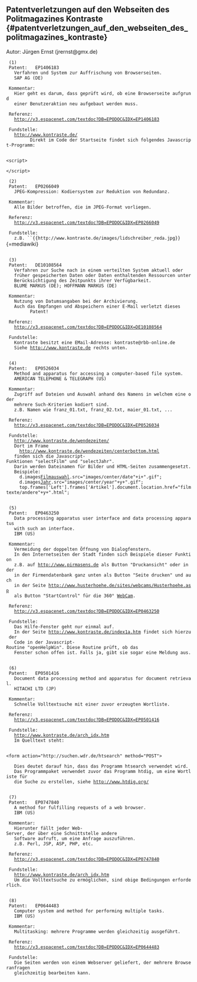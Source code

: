 ## Patentverletzungen auf den Webseiten des Politmagazines Kontraste {#patentverletzungen_auf_den_webseiten_des_politmagazines_kontraste}

Autor: Jürgen Ernst (jrernst\@gmx.de)

` (1)`\
` Patent:   EP1406183`\
`   Verfahren und System zur Auffrischung von Browserseiten.`\
`   SAP AG (DE)`\
` `\
` Kommentar:`\
`   Hier geht es darum, dass geprüft wird, ob eine Browserseite aufgrund`\
`   einer Benutzeraktion neu aufgebaut werden muss.`\
` `\
` Referenz:`\
`   `[`http://v3.espacenet.com/textdoc?DB=EPODOC&IDX=EP1406183`](http://v3.espacenet.com/textdoc?DB=EPODOC&IDX=EP1406183)\
` `\
` Fundstelle:`\
`   `[`http://www.kontraste.de/`](http://www.kontraste.de/)\
`         Direkt im Code der Startseite findet sich folgendes Javascript-Programm:`\
`     `

```{=html}
<script>
```
```{=html}
</script>
```
` (2)`\
` Patent:   EP0266049`\
`   JPEG-Kompression: Kodiersystem zur Reduktion von Redundanz.`\
` `\
` Kommentar:`\
`   Alle Bilder betroffen, die im JPEG-Format vorliegen.`\
` `\
` Referenz:`\
`   `[`http://v3.espacenet.com/textdoc?DB=EPODOC&IDX=EP0266049`](http://v3.espacenet.com/textdoc?DB=EPODOC&IDX=EP0266049)\
` `\
` Fundstelle:`\
`   z.B. ``{{http://www.kontraste.de/images/lidschreiber_reda.jpg}}`{=mediawiki}\
` `

` (3)`\
` Patent:   DE10108564`\
`   Verfahren zur Suche nach in einem verteilten System aktuell oder`\
`   früher gespeicherten Daten oder Daten enthaltenden Ressourcen unter`\
`   Berücksichtigung des Zeitpunkts ihrer Verfügbarkeit.`\
`   BLUME MARKUS (DE); HOFFMANN MARKUS (DE)`\
` `\
` Kommentar:`\
`   Nutzung von Datumsangaben bei der Archivierung.`\
`   Auch das Empfangen und Abspeichern einer E-Mail verletzt dieses`\
`         Patent!`\
` `\
` Referenz:`\
`   `[`http://v3.espacenet.com/textdoc?DB=EPODOC&IDX=DE10108564`](http://v3.espacenet.com/textdoc?DB=EPODOC&IDX=DE10108564)\
` `\
` Fundstelle:`\
`   Kontraste besitzt eine EMail-Adresse: kontraste@rbb-online.de`\
`   Siehe `[`http://www.kontraste.de`](http://www.kontraste.de)` rechts unten.`\
` `

` (4)`\
` Patent:   EP0526034`\
`   Method and apparatus for accessing a computer-based file system.`\
`   AMERICAN TELEPHONE & TELEGRAPH (US)`\
` `\
` Kommentar:`\
`   Zugriff auf Dateien und Auswahl anhand des Namens in welchem eine oder`\
`   mehrere Such-Kriterien kodiert sind.`\
`   z.B. Namen wie franz_01.txt, franz_02.txt, maier_01.txt, ...`\
` `\
` Referenz:`\
`   `[`http://v3.espacenet.com/textdoc?DB=EPODOC&IDX=EP0526034`](http://v3.espacenet.com/textdoc?DB=EPODOC&IDX=EP0526034)\
` `\
` Fundstelle:`\
`   `[`http://www.kontraste.de/wendezeiten/`](http://www.kontraste.de/wendezeiten/)\
`   Dort im Frame`\
`     `[`http://www.kontraste.de/wendezeiten/centerbottom.html`](http://www.kontraste.de/wendezeiten/centerbottom.html)\
`   finden sich die Javascript-Funktionen "selectFilm" und "selectJahr".`\
`   Darin werden Dateinamen für Bilder und HTML-Seiten zusammengesetzt.`\
`   Beispiele:`\
`     d.images`[`Filmauswahl`](Filmauswahl "wikilink")`.src="images/center/date"+i+".gif";`\
`     d.images`[`Jahr`](Jahr "wikilink")`.src="images/center/year"+y+".gif";`\
`     top.frames['Left'].frames['Artikel'].document.location.href="filmtexte/andere"+y+".html";`\
` `

` (5)`\
` Patent:   EP0463250`\
`   Data processing apparatus user interface and data processing apparatus`\
`   with such an interface.`\
`   IBM (US)`\
` `\
` Kommentar:`\
`   Vermeidung der doppelten Öffnung von Dialogfenstern.`\
`   In den Internetseiten der Stadt finden sich Beispiele dieser Funktion`\
`   z.B. auf `[`http://www.pirmasens.de`](http://www.pirmasens.de)` als Button "Druckansicht" oder in der`\
`   in der Firmendatenbank ganz unten als Button "Seite drucken" und auch`\
`   in der Seite `[`http://www.husterhoehe.de/sites/webcams/Husterhoehe.asp`](http://www.husterhoehe.de/sites/webcams/Husterhoehe.asp)\
`   als Button "StartControl" für die 360° `[`WebCam`](WebCam "wikilink")`.`\
` `\
` Referenz:`\
`   `[`http://v3.espacenet.com/textdoc?DB=EPODOC&IDX=EP0463250`](http://v3.espacenet.com/textdoc?DB=EPODOC&IDX=EP0463250)\
` `\
` Fundstelle:`\
`   Das Hilfe-Fenster geht nur einmal auf.`\
`   In der Seite `[`http://www.kontraste.de/index1a.htm`](http://www.kontraste.de/index1a.htm)` findet sich hierzu der`\
`   Code in der Javascript-Routine "openHelpWin". Diese Routine prüft, ob das`\
`   Fenster schon offen ist. Falls ja, gibt sie sogar eine Meldung aus.`\
` `

` (6)`\
` Patent:   EP0501416`\
`   Document data processing method and apparatus for document retrieval.`\
`   HITACHI LTD (JP)`\
` `\
` Kommentar:`\
`   Schnelle Volltextsuche mit einer zuvor erzeugten Wortliste.`\
` `\
` Referenz:`\
`   `[`http://v3.espacenet.com/textdoc?DB=EPODOC&IDX=EP0501416`](http://v3.espacenet.com/textdoc?DB=EPODOC&IDX=EP0501416)\
` `\
` Fundstelle:`\
`   `[`http://www.kontraste.de/arch_idx.htm`](http://www.kontraste.de/arch_idx.htm)\
`   Im Quelltext steht:`\
`     `

```{=html}
<form action="http://suchen.wdr.de/htsearch" method="POST">
```
`   Dies deutet darauf hin, dass das Programm htsearch verwendet wird.`\
`   Das Programmpaket verwendet zuvor das Programm htdig, um eine Wortliste für`\
`   die Suche zu erstellen, siehe `[`http://www.htdig.org/`](http://www.htdig.org/)\
` `

` (7)`\
` Patent:   EP0747840`\
`   A method for fulfilling requests of a web browser.`\
`   IBM (US)`\
` `\
` Kommentar:`\
`   Hierunter fällt jeder Web-Server, der über eine Schnittstelle andere`\
`   Software aufruft, um eine Anfrage auszuführen.`\
`   z.B. Perl, JSP, ASP, PHP, etc.`\
` `\
` Referenz:`\
`   `[`http://v3.espacenet.com/textdoc?DB=EPODOC&IDX=EP0747840`](http://v3.espacenet.com/textdoc?DB=EPODOC&IDX=EP0747840)\
` `\
` Fundstelle:`\
`   `[`http://www.kontraste.de/arch_idx.htm`](http://www.kontraste.de/arch_idx.htm)\
`   Um die Volltextsuche zu ermöglichen, sind obige Bedingungen erforderlich.`\
` `

` (8)`\
` Patent:   EP0644483`\
`   Computer system and method for performing multiple tasks.`\
`   IBM (US)`\
` `\
` Kommentar:`\
`   Multitasking: mehrere Programme werden gleichzeitig ausgeführt.`\
` `\
` Referenz:`\
`   `[`http://v3.espacenet.com/textdoc?DB=EPODOC&IDX=EP0644483`](http://v3.espacenet.com/textdoc?DB=EPODOC&IDX=EP0644483)\
` `\
` Fundstelle:`\
`   Die Seiten werden von einem Webserver geliefert, der mehrere Browseranfragen`\
`   gleichzeitig bearbeiten kann.`\
` `
